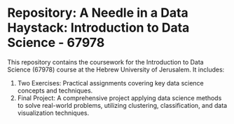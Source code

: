 # Repository: A Needle in a Data Haystack: Introduction to Data Science - 67978
This repository contains the coursework for the Introduction to Data Science (67978) course at the Hebrew University of Jerusalem. It includes:

1. Two Exercises: Practical assignments covering key data science concepts and techniques.
2. Final Project: A comprehensive project applying data science methods to solve real-world problems, utilizing clustering, classification, and data visualization techniques.
